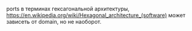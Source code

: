 ports в терминах гексагональной архитектуры, https://en.wikipedia.org/wiki/Hexagonal_architecture_(software)
может зависеть от domain, но не наоборот. 
